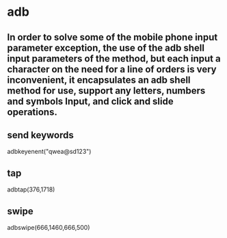 # adb
In order to solve some of the mobile phone input parameter exception, the use of the adb shell input parameters of the method, but each input a character on the need for a line of orders is very inconvenient, it encapsulates an adb shell method for use, support any letters, numbers and symbols Input, and click and slide operations.
-----------------------


send keywords
-----------------------
adbkeyenent("qwea@sd123")

tap
-----------------------
adbtap(376,1718)

swipe
-----------------------
adbswipe(666,1460,666,500)
